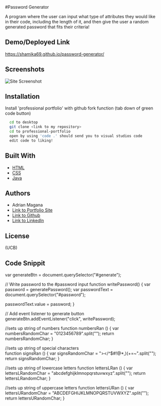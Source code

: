 
#Password Generator 

A program where the user can input what type of attributes they would like in their code, including the length of it, and then give the user a random generated password that fits their criteria!

## Demo/Deployed Link

https://shamika69.github.io/password-generator/

## Screenshots

![Site Screenshot](https://media.giphy.com/media/StIxB4RLNtLEPEC3sA/giphy.gif?cid=790b761167cbac382a8237b355d71c2ead84c92269d8046d&rid=giphy.gif&ct=g)

  
## Installation

Install 'professional portfolio' with github fork function (tab down of green code button)

```bash
  cd to desktop
  git clone <link to my repository>
  cd to professional-portfolio
  open by using 'code .' should send you to visual studios code
  edit code to liking!
```
    
## Built With
- [HTML](https://developer.mozilla.org/en-US/docs/Web/HTML)
- [CSS](https://developer.mozilla.org/en-US/docs/Web/CSS)
- [Java](https://www.javascript.com/)

## Authors

- Adrian Magana
 - [Link to Portfolio Site](https://shamika69.github.io/professional-portfolio/)
- [Link to Github](https://github.com/shamika69)
- [Link to LinkedIn](https://www.linkedin.com/in/adrian-magana/)
  
## License

(UCB)

## Code Snippit

var generateBtn = document.querySelector("#generate");

// Write password to the #password input
function writePassword() {
  var password = generatePassword();
  var passwordText = document.querySelector("#password");

  passwordText.value = password;
}

// Add event listener to generate button
generateBtn.addEventListener("click", writePassword);

//sets up string of numbers
function numbersRan () {
  var numbersRandomChar = "0123456789".split("");
  return numbersRandomChar;
}

//sets up string of special characters   
function signsRan () {
  var signsRandomChar = "></^$#!@*,)(+=~".split("");
  return signsRandomChar;
}
   
//sets up string of lowercase letters
function lettersLRan () {
  var lettersLRandomChar = "abcdefghijklmnopqrstuvwxyz".split("");
  return lettersLRandomChar;
}
  
//sets up string of uppercase letters
function lettersURan () {
  var lettersURandomChar = "ABCDEFGHIJKLMNOPQRSTUVWXYZ".split("");
  return lettersURandomChar;
}
